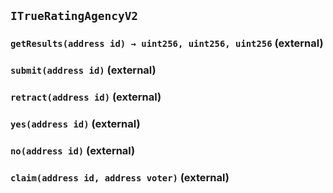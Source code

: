 ## `ITrueRatingAgencyV2`






### `getResults(address id) → uint256, uint256, uint256` (external)





### `submit(address id)` (external)





### `retract(address id)` (external)





### `yes(address id)` (external)





### `no(address id)` (external)





### `claim(address id, address voter)` (external)






